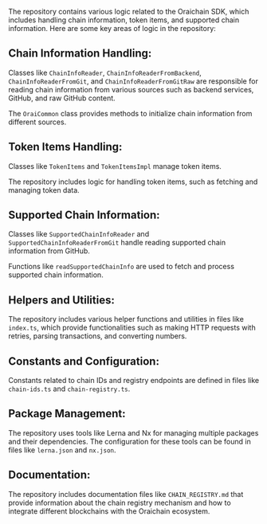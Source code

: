 The repository contains various logic related to the Oraichain SDK, which includes handling chain information, token items, and supported chain information. Here are some key areas of logic in the repository:

## Chain Information Handling:

Classes like `ChainInfoReader`, `ChainInfoReaderFromBackend`, `ChainInfoReaderFromGit`, and `ChainInfoReaderFromGitRaw` are responsible for reading chain information from various sources such as backend services, GitHub, and raw GitHub content.

The `OraiCommon` class provides methods to initialize chain information from different sources.

## Token Items Handling:

Classes like `TokenItems` and `TokenItemsImpl` manage token items.

The repository includes logic for handling token items, such as fetching and managing token data.

## Supported Chain Information:

Classes like `SupportedChainInfoReader` and `SupportedChainInfoReaderFromGit` handle reading supported chain information from GitHub.

Functions like `readSupportedChainInfo` are used to fetch and process supported chain information.

## Helpers and Utilities:

The repository includes various helper functions and utilities in files like `index.ts`, which provide functionalities such as making HTTP requests with retries, parsing transactions, and converting numbers.

## Constants and Configuration:

Constants related to chain IDs and registry endpoints are defined in files like `chain-ids.ts` and `chain-registry.ts`.

## Package Management:

The repository uses tools like Lerna and Nx for managing multiple packages and their dependencies. The configuration for these tools can be found in files like `lerna.json` and `nx.json`.

## Documentation:

The repository includes documentation files like `CHAIN_REGISTRY.md` that provide information about the chain registry mechanism and how to integrate different blockchains with the Oraichain ecosystem.
